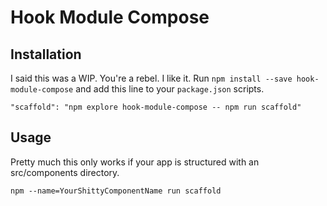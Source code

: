 
# Hook Module Compose

## Installation

I said this was a WIP. You're a rebel. I like it. Run `npm install --save hook-module-compose` and add this line to your `package.json` scripts.

```
"scaffold": "npm explore hook-module-compose -- npm run scaffold"
```

## Usage

Pretty much this only works if your app is structured with an src/components directory.

```
npm --name=YourShittyComponentName run scaffold
```